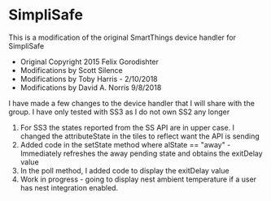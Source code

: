 # SimpliSafe
This is a modification of the original SmartThings device handler for SimpliSafe
 *  Original Copyright 2015 Felix Gorodishter
 *  Modifications by Scott Silence
 *	Modifications by Toby Harris - 2/10/2018
 *  Modifications by David A. Norris 9/8/2018

I have made a few changes to the device handler that I will share with the group.  I have only tested with SS3 as I do not own SS2 any longer

1) For SS3 the states reported from the SS API are in upper case.  I changed the attributeState in the tiles to reflect want the API is sending
2) Added code in the setState method where alState == "away" - Immediately refreshes the away pending state and obtains the exitDelay value
3) In the poll method, I added code to display the exitDelay value
4) Work in progress - going to display nest ambient temperature if a user has nest integration enabled.
